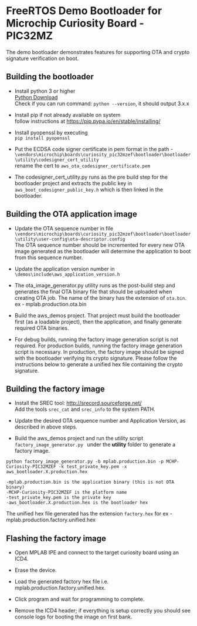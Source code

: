 # FreeRTOS Demo Bootloader for Microchip Curiosity Board - PIC32MZ  ##
The demo bootloader demonstrates features for supporting OTA and crypto signature verification on boot.

## Building the bootloader

* Install python 3 or higher  
  [Python Download](https://www.python.org/downloads/)  
  Check if you can run command: `python --version`, it should output 3.x.x
    
* Install pip if not already available on system  
   follow instructions at  https://pip.pypa.io/en/stable/installing/  

* Install pyopenssl by executing  
`pip install pyopenssl`

* Put the ECDSA code signer certificate in pem format in the path - 
    `\vendors\microchip\boards\curiosity_pic32mzef\bootloader\bootloader\utility\codesigner_cert_utility`  
    rename the cert to `aws_ota_codesigner_certificate.pem`  
    
* The codesigner_cert_utility.py runs as the pre build step for the bootloader 
project and extracts the public key in `aws_boot_codesigner_public_key.h` which
is then linked in the bootloader. 

## Building the OTA application image

* Update the OTA sequence number in file `\vendors\microchip\boards\curiosity_pic32mzef\bootloader\bootloader\utility\user-config\ota-descriptor.config`  
    The OTA sequence number should be incremented for every new OTA image generated as the bootloader will determine 
    the application to boot from this sequence number.
    
*  Update the application version number in `\demos\include\aws_application_version.h`  

*  The ota_image_generator.py utility runs as the post-build step and generates the final OTA binary file 
    that should be uploaded when creating OTA job. The name of the binary has the extension of `ota.bin`.
    ex - mplab.production.ota.bin

*  Build the aws_demos project. That project must build the bootloader first (as a loadable project), then the application, and finally generate 
   required OTA binaries.
   
*  For debug builds, running the factory image generation script is not required. For production builds, running the factory image generation script is necessary. In production, the factory image should be signed with the bootloader verifying its crypto signature. Please follow the instructions below to generate a unified hex file containing the crypto signature.
    
##  Building the factory image

* Install the SREC tool: 
  http://srecord.sourceforge.net/  
  Add the tools `srec_cat` and `srec_info` to the system PATH.

* Update the desired OTA sequence number and Application Version, as described in above steps.

* Build the aws_demos project and run the utility script `factory_image_generator.py ` under the **utility** folder to generate a factory image. 

```
python factory_image_generator.py -b mplab.production.bin -p MCHP-Curiosity-PIC32MZEF -k test_private_key.pem -x aws_bootloader.X.production.hex
```
    -mplab.production.bin is the application binary (this is not OTA binary)  
    -MCHP-Curiosity-PIC32MZEF is the platform name  
    -test_private_key.pem is the private key 
    -aws_bootloader.X.production.hex is the bootloader hex  

The unified hex file generated has the extension `factory.hex` for ex - mplab.production.factory.unified.hex

## Flashing the factory image

* Open MPLAB IPE and connect to the target curiosity board using an ICD4.

* Erase the device.

* Load the generated factory hex file i.e. mplab.production.factory.unified.hex.

* Click program and wait for programming to complete.

* Remove the ICD4 header; if everything is setup correctly you should see console logs for booting the image on first bank. 
